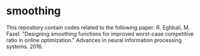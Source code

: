 # smoothing
This repository contain codes related to the following paper:
R. Eghbali, M. Fazel.  "Designing smoothing functions for improved worst-case competitive ratio in online optimization." Advances in neural information processing systems. 2016. 


